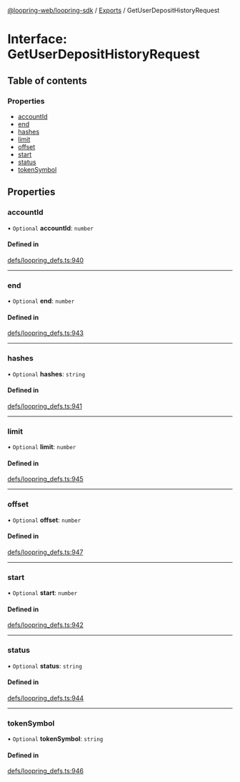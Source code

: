 [@loopring-web/loopring-sdk](../README.md) / [Exports](../modules.md) / GetUserDepositHistoryRequest

# Interface: GetUserDepositHistoryRequest

## Table of contents

### Properties

- [accountId](GetUserDepositHistoryRequest.md#accountid)
- [end](GetUserDepositHistoryRequest.md#end)
- [hashes](GetUserDepositHistoryRequest.md#hashes)
- [limit](GetUserDepositHistoryRequest.md#limit)
- [offset](GetUserDepositHistoryRequest.md#offset)
- [start](GetUserDepositHistoryRequest.md#start)
- [status](GetUserDepositHistoryRequest.md#status)
- [tokenSymbol](GetUserDepositHistoryRequest.md#tokensymbol)

## Properties

### accountId

• `Optional` **accountId**: `number`

#### Defined in

[defs/loopring_defs.ts:940](https://github.com/Loopring/loopring_sdk/blob/02976c9/src/defs/loopring_defs.ts#L940)

___

### end

• `Optional` **end**: `number`

#### Defined in

[defs/loopring_defs.ts:943](https://github.com/Loopring/loopring_sdk/blob/02976c9/src/defs/loopring_defs.ts#L943)

___

### hashes

• `Optional` **hashes**: `string`

#### Defined in

[defs/loopring_defs.ts:941](https://github.com/Loopring/loopring_sdk/blob/02976c9/src/defs/loopring_defs.ts#L941)

___

### limit

• `Optional` **limit**: `number`

#### Defined in

[defs/loopring_defs.ts:945](https://github.com/Loopring/loopring_sdk/blob/02976c9/src/defs/loopring_defs.ts#L945)

___

### offset

• `Optional` **offset**: `number`

#### Defined in

[defs/loopring_defs.ts:947](https://github.com/Loopring/loopring_sdk/blob/02976c9/src/defs/loopring_defs.ts#L947)

___

### start

• `Optional` **start**: `number`

#### Defined in

[defs/loopring_defs.ts:942](https://github.com/Loopring/loopring_sdk/blob/02976c9/src/defs/loopring_defs.ts#L942)

___

### status

• `Optional` **status**: `string`

#### Defined in

[defs/loopring_defs.ts:944](https://github.com/Loopring/loopring_sdk/blob/02976c9/src/defs/loopring_defs.ts#L944)

___

### tokenSymbol

• `Optional` **tokenSymbol**: `string`

#### Defined in

[defs/loopring_defs.ts:946](https://github.com/Loopring/loopring_sdk/blob/02976c9/src/defs/loopring_defs.ts#L946)
